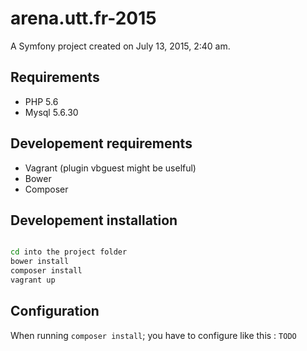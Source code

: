 # arena.utt.fr-2015

A Symfony project created on July 13, 2015, 2:40 am.

## Requirements
- PHP 5.6
- Mysql 5.6.30

## Developement requirements
- Vagrant (plugin vbguest might be uselful) 
- Bower
- Composer

## Developement installation

```sh

cd into the project folder
bower install
composer install
vagrant up
```

## Configuration

When running `composer install`; you have to configure like this :
`TODO`
